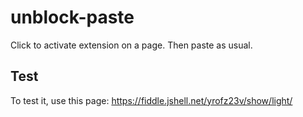 # unblock-paste

Click to activate extension on a page. Then paste as usual.

## Test

To test it, use this page:
https://fiddle.jshell.net/yrofz23v/show/light/

